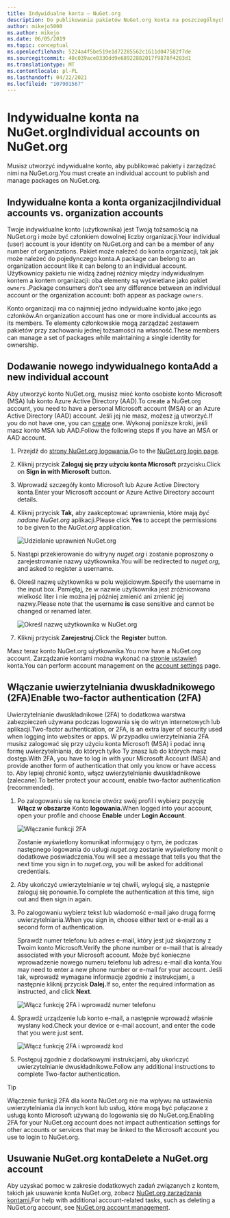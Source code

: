 ```yaml
---
title: Indywidualne konta — NuGet.org
description: Do publikowania pakietów NuGet.org konta na poszczególnych kontach
author: mikejo5000
ms.author: mikejo
ms.date: 06/05/2019
ms.topic: conceptual
ms.openlocfilehash: 5224a4f5be519e1d72285562c1611d047582f7de
ms.sourcegitcommit: 40c039ace0330dd9e68922882017f9878f4283d1
ms.translationtype: MT
ms.contentlocale: pl-PL
ms.lasthandoff: 04/22/2021
ms.locfileid: "107901567"
---
```

# <a name="individual-accounts-on-nugetorg"></a><span data-ttu-id="6061c-103">Indywidualne konta na NuGet.org</span><span class="sxs-lookup"><span data-stu-id="6061c-103">Individual accounts on NuGet.org</span></span>

<span data-ttu-id="6061c-104">Musisz utworzyć indywidualne konto, aby publikować pakiety i zarządzać nimi na NuGet.org.</span><span class="sxs-lookup"><span data-stu-id="6061c-104">You must create an individual account to publish and manage packages on NuGet.org.</span></span>

## <a name="individual-accounts-vs-organization-accounts"></a><span data-ttu-id="6061c-105">Indywidualne konta a konta organizacji</span><span class="sxs-lookup"><span data-stu-id="6061c-105">Individual accounts vs. organization accounts</span></span>

<span data-ttu-id="6061c-106">Twoje indywidualne konto (użytkownika) jest Twoją tożsamością na NuGet.org i może być członkiem dowolnej liczby organizacji.</span><span class="sxs-lookup"><span data-stu-id="6061c-106">Your individual (user) account is your identity on NuGet.org and can be a member of any number of organizations.</span></span> <span data-ttu-id="6061c-107">Pakiet może należeć do konta organizacji, tak jak może należeć do pojedynczego konta.</span><span class="sxs-lookup"><span data-stu-id="6061c-107">A package can belong to an organization account like it can belong to an individual account.</span></span> <span data-ttu-id="6061c-108">Użytkownicy pakietu nie widzą żadnej różnicy między indywidualnym kontem a kontem organizacji: oba elementy są wyświetlane jako pakiet `owners` .</span><span class="sxs-lookup"><span data-stu-id="6061c-108">Package consumers don't see any difference between an individual account or the organization account: both appear as package `owners`.</span></span>

<span data-ttu-id="6061c-109">Konto organizacji ma co najmniej jedno indywidualne konto jako jego członków.</span><span class="sxs-lookup"><span data-stu-id="6061c-109">An organization account has one or more individual accounts as its members.</span></span> <span data-ttu-id="6061c-110">Te elementy członkowskie mogą zarządzać zestawem pakietów przy zachowaniu jednej tożsamości na własność.</span><span class="sxs-lookup"><span data-stu-id="6061c-110">These members can manage a set of packages while maintaining a single identity for ownership.</span></span>

## <a name="add-a-new-individual-account"></a><span data-ttu-id="6061c-111">Dodawanie nowego indywidualnego konta</span><span class="sxs-lookup"><span data-stu-id="6061c-111">Add a new individual account</span></span>

<span data-ttu-id="6061c-112">Aby utworzyć konto NuGet.org, musisz mieć konto osobiste konto Microsoft (MSA) lub konto Azure Active Directory (AAD).</span><span class="sxs-lookup"><span data-stu-id="6061c-112">To create a NuGet.org account, you need to have a personal Microsoft account (MSA) or an Azure Active Directory (AAD) account.</span></span> <span data-ttu-id="6061c-113">Jeśli jej nie masz, możesz [ją](https://signup.live.com) utworzyć.</span><span class="sxs-lookup"><span data-stu-id="6061c-113">If you do not have one, you can [create](https://signup.live.com) one.</span></span> <span data-ttu-id="6061c-114">Wykonaj poniższe kroki, jeśli masz konto MSA lub AAD.</span><span class="sxs-lookup"><span data-stu-id="6061c-114">Follow the following steps if you have an MSA or AAD account.</span></span>

1. <span data-ttu-id="6061c-115">Przejdź do [strony NuGet.org logowania.](https://www.nuget.org/users/account/LogOn)</span><span class="sxs-lookup"><span data-stu-id="6061c-115">Go to the [NuGet.org login page](https://www.nuget.org/users/account/LogOn).</span></span>

1. <span data-ttu-id="6061c-116">Kliknij przycisk **Zaloguj się przy użyciu konta Microsoft** przycisku.</span><span class="sxs-lookup"><span data-stu-id="6061c-116">Click on **Sign in with Microsoft** button.</span></span>

1. <span data-ttu-id="6061c-117">Wprowadź szczegóły konto Microsoft lub Azure Active Directory konta.</span><span class="sxs-lookup"><span data-stu-id="6061c-117">Enter your Microsoft account or Azure Active Directory account details.</span></span>

1. <span data-ttu-id="6061c-118">Kliknij przycisk **Tak,** aby zaakceptować uprawnienia, które mają *być nadane NuGet.org* aplikacji.</span><span class="sxs-lookup"><span data-stu-id="6061c-118">Please click **Yes** to accept the permissions to be given to the *NuGet.org* application.</span></span>

   ![Udzielanie uprawnień NuGet.org](media/nuget-org-permissions.png)

1. <span data-ttu-id="6061c-120">Nastąpi przekierowanie do witryny *nuget.org* i zostanie poproszony o zarejestrowanie nazwy użytkownika.</span><span class="sxs-lookup"><span data-stu-id="6061c-120">You will be redirected to *nuget.org*, and asked to register a username.</span></span>

1. <span data-ttu-id="6061c-121">Określ nazwę użytkownika w polu wejściowym.</span><span class="sxs-lookup"><span data-stu-id="6061c-121">Specify the username in the input box.</span></span> <span data-ttu-id="6061c-122">Pamiętaj, że  w nazwie użytkownika jest zróżnicowana wielkość liter i nie można jej później zmienić ani zmienić jej nazwy.</span><span class="sxs-lookup"><span data-stu-id="6061c-122">Please note that the username **is** case sensitive and cannot be changed or renamed later.</span></span>

   ![Określ nazwę użytkownika w NuGet.org](media/nuget-org-register.png) 

1. <span data-ttu-id="6061c-124">Kliknij przycisk **Zarejestruj.**</span><span class="sxs-lookup"><span data-stu-id="6061c-124">Click the **Register** button.</span></span>

<span data-ttu-id="6061c-125">Masz teraz konto NuGet.org użytkownika.</span><span class="sxs-lookup"><span data-stu-id="6061c-125">You now have a NuGet.org account.</span></span> <span data-ttu-id="6061c-126">Zarządzanie kontami można wykonać na [stronie ustawień](https://www.nuget.org/account) konta.</span><span class="sxs-lookup"><span data-stu-id="6061c-126">You can perform account management on the [account settings](https://www.nuget.org/account) page.</span></span>

## <a name="enable-two-factor-authentication-2fa"></a><span data-ttu-id="6061c-127">Włączanie uwierzytelniania dwuskładnikowego (2FA)</span><span class="sxs-lookup"><span data-stu-id="6061c-127">Enable two-factor authentication (2FA)</span></span>

<span data-ttu-id="6061c-128">Uwierzytelnianie dwuskładnikowe (2FA) to dodatkowa warstwa zabezpieczeń używana podczas logowania się do witryn internetowych lub aplikacji.</span><span class="sxs-lookup"><span data-stu-id="6061c-128">Two-factor authentication, or 2FA, is an extra layer of security used when logging into websites or apps.</span></span> <span data-ttu-id="6061c-129">W przypadku uwierzytelniania 2FA musisz zalogować się przy użyciu konta Microsoft (MSA) i podać inną formę uwierzytelniania, do których tylko Ty znasz lub do których masz dostęp.</span><span class="sxs-lookup"><span data-stu-id="6061c-129">With 2FA, you have to log in with your Microsoft Account (MSA) and provide another form of authentication that only you know or have access to.</span></span> <span data-ttu-id="6061c-130">Aby lepiej chronić konto, włącz uwierzytelnianie dwuskładnikowe (zalecane).</span><span class="sxs-lookup"><span data-stu-id="6061c-130">To better protect your account, enable two-factor authentication (recommended).</span></span>

1. <span data-ttu-id="6061c-131">Po zalogowaniu się na koncie otwórz swój profil i wybierz pozycję **Włącz w obszarze** Konto **logowania.**</span><span class="sxs-lookup"><span data-stu-id="6061c-131">When logged into your account, open your profile and choose **Enable** under **Login Account**.</span></span>

   ![Włączanie funkcji 2FA](media/nuget-org-register-2fa.png)

   <span data-ttu-id="6061c-133">Zostanie wyświetlony komunikat informujący o tym, że podczas następnego logowania do usługi *nuget.org* zostanie wyświetlony monit o dodatkowe poświadczenia.</span><span class="sxs-lookup"><span data-stu-id="6061c-133">You will see a message that tells you that the next time you sign in to *nuget.org*, you will be asked for additional credentials.</span></span>

2. <span data-ttu-id="6061c-134">Aby ukończyć uwierzytelnianie w tej chwili, wyloguj się, a następnie zaloguj się ponownie.</span><span class="sxs-lookup"><span data-stu-id="6061c-134">To complete the authentication at this time, sign out and then sign in again.</span></span>

3. <span data-ttu-id="6061c-135">Po zalogowaniu wybierz tekst lub wiadomość e-mail jako drugą formę uwierzytelniania.</span><span class="sxs-lookup"><span data-stu-id="6061c-135">When you sign in, choose either text or e-mail as a second form of authentication.</span></span>

   <span data-ttu-id="6061c-136">Sprawdź numer telefonu lub adres e-mail, który jest już skojarzony z Twoim konto Microsoft.</span><span class="sxs-lookup"><span data-stu-id="6061c-136">Verify the phone number or e-mail that is already associated with your Microsoft account.</span></span> <span data-ttu-id="6061c-137">Może być konieczne wprowadzenie nowego numeru telefonu lub adresu e-mail dla konta.</span><span class="sxs-lookup"><span data-stu-id="6061c-137">You may need to enter a new phone number or e-mail for your account.</span></span> <span data-ttu-id="6061c-138">Jeśli tak, wprowadź wymagane informacje zgodnie z instrukcjami, a następnie kliknij przycisk **Dalej.**</span><span class="sxs-lookup"><span data-stu-id="6061c-138">If so, enter the required information as instructed, and click **Next**.</span></span>

   ![Włącz funkcję 2FA i wprowadź numer telefonu](media/nuget-org-sign-in-2fa.png)

4. <span data-ttu-id="6061c-140">Sprawdź urządzenie lub konto e-mail, a następnie wprowadź właśnie wysłany kod.</span><span class="sxs-lookup"><span data-stu-id="6061c-140">Check your device or e-mail account, and enter the code that you were just sent.</span></span>

   ![Włącz funkcję 2FA i wprowadź kod](media/nuget-org-enter-code-2fa.png)

5. <span data-ttu-id="6061c-142">Postępuj zgodnie z dodatkowymi instrukcjami, aby ukończyć uwierzytelnianie dwuskładnikowe.</span><span class="sxs-lookup"><span data-stu-id="6061c-142">Follow any additional instructions to complete Two-factor authentication.</span></span>

> [!Tip]
> <span data-ttu-id="6061c-143">Włączenie funkcji 2FA dla konta NuGet.org nie ma wpływu na ustawienia uwierzytelniania dla innych kont lub usług, które mogą być połączone z usługą konto Microsoft używaną do logowania się do NuGet.org.</span><span class="sxs-lookup"><span data-stu-id="6061c-143">Enabling 2FA for your NuGet.org account does not impact authentication settings for other accounts or services that may be linked to the Microsoft account you use to login to NuGet.org.</span></span>

## <a name="delete-a-nugetorg-account"></a><span data-ttu-id="6061c-144">Usuwanie NuGet.org konta</span><span class="sxs-lookup"><span data-stu-id="6061c-144">Delete a NuGet.org account</span></span>

<span data-ttu-id="6061c-145">Aby uzyskać pomoc w zakresie dodatkowych zadań związanych z kontem, takich jak usuwanie konta NuGet.org, zobacz [NuGet.org zarządzania kontami.](nuget-org-faq.md#nugetorg-account-management)</span><span class="sxs-lookup"><span data-stu-id="6061c-145">For help with additional account-related tasks, such as deleting a NuGet.org account, see [NuGet.org account management](nuget-org-faq.md#nugetorg-account-management).</span></span>
